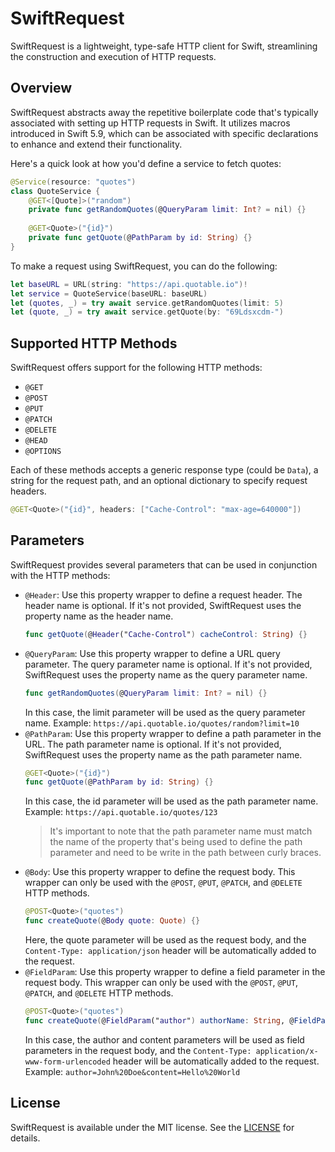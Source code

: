 # SwiftRequest

SwiftRequest is a lightweight, type-safe HTTP client for Swift, streamlining the construction and execution of HTTP requests.

## Overview

SwiftRequest abstracts away the repetitive boilerplate code that's typically associated with setting up HTTP requests in Swift. It utilizes macros introduced in Swift 5.9, which can be associated with specific declarations to enhance and extend their functionality.

Here's a quick look at how you'd define a service to fetch quotes:

```swift
@Service(resource: "quotes")
class QuoteService {
    @GET<[Quote]>("random")
    private func getRandomQuotes(@QueryParam limit: Int? = nil) {}
    
    @GET<Quote>("{id}")
    private func getQuote(@PathParam by id: String) {}
}
```

To make a request using SwiftRequest, you can do the following:

```swift
let baseURL = URL(string: "https://api.quotable.io")!
let service = QuoteService(baseURL: baseURL)
let (quotes, _) = try await service.getRandomQuotes(limit: 5)
let (quote, _) = try await service.getQuote(by: "69Ldsxcdm-")
```

## Supported HTTP Methods

SwiftRequest offers support for the following HTTP methods:

- `@GET`
- `@POST`
- `@PUT`
- `@PATCH`
- `@DELETE`
- `@HEAD`
- `@OPTIONS`
  
Each of these methods accepts a generic response type (could be `Data`), a string for the request path, and an optional dictionary to specify request headers.

```swift
@GET<Quote>("{id}", headers: ["Cache-Control": "max-age=640000"])
```
  
## Parameters

SwiftRequest provides several parameters that can be used in conjunction with the HTTP methods:

- `@Header`: Use this property wrapper to define a request header. The header name is optional. If it's not provided, SwiftRequest uses the property name as the header name.
    ```swift
    func getQuote(@Header("Cache-Control") cacheControl: String) {}
    ```
- `@QueryParam`: Use this property wrapper to define a URL query parameter. The query parameter name is optional. If it's not provided, SwiftRequest uses the property name as the query parameter name.
    ```swift
    func getRandomQuotes(@QueryParam limit: Int? = nil) {}
    ```
    In this case, the limit parameter will be used as the query parameter name. Example: `https://api.quotable.io/quotes/random?limit=10`
- `@PathParam`: Use this property wrapper to define a path parameter in the URL. The path parameter name is optional. If it's not provided, SwiftRequest uses the property name as the path parameter name.
    ```swift
    @GET<Quote>("{id}")
    func getQuote(@PathParam by id: String) {}
    ```
    In this case, the id parameter will be used as the path parameter name. Example: `https://api.quotable.io/quotes/123`
    > It's important to note that the path parameter name must match the name of the property that's being used to define the path parameter and need to be write in the path between curly braces.
- `@Body`: Use this property wrapper to define the request body. This wrapper can only be used with the `@POST`, `@PUT`, `@PATCH`, and `@DELETE` HTTP methods.
    ```swift
    @POST<Quote>("quotes")
    func createQuote(@Body quote: Quote) {}
    ```
    Here, the quote parameter will be used as the request body, and the `Content-Type: application/json` header will be automatically added to the request.
- `@FieldParam`: Use this property wrapper to define a field parameter in the request body. This wrapper can only be used with the `@POST`, `@PUT`, `@PATCH`, and `@DELETE` HTTP methods.
    ```swift
    @POST<Quote>("quotes")
    func createQuote(@FieldParam("author") authorName: String, @FieldParam content: String) {}
    ```
    In this case, the author and content parameters will be used as field parameters in the request body, and the `Content-Type: application/x-www-form-urlencoded` header will be automatically added to the request. Example: `author=John%20Doe&content=Hello%20World`

## License

SwiftRequest is available under the MIT license. See the [LICENSE](LICENSE) for details.